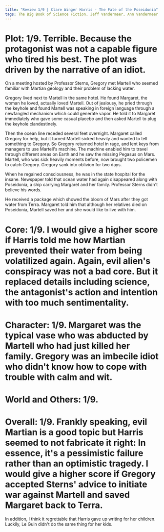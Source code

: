 ```yaml
---
title: "Review 1/9 | Clare Winger Harris - The Fate of the Poseidonia"
tags: The Big Book of Science Fiction, Jeff Vandermeer, Ann Vandermeer, short story, novelette, science fiction, 1891-1968, 1927
---
```


# Plot: 1/9. Terrible. Because the protagonist was not a capable figure who tired his best. The plot was driven by the narrative of an idiot. 
On a meeting hosted by Professor Sterns, Gregory met Martell who seemed familiar with Martian geology and their problem of lacking water.

Gregory lived next to Martell in the same hotel. He found Margaret, the woman he loved, actually loved Martell. Out of jealousy, he pried through the keyhole and found Martell was speaking in foreign language through a newfangled mechanism which could generate vapor. He told it to Margaret immediately who gave some casual placebo and then asked Martell to plug the keyhole clandestinely.

Then the ocean line receded several feet overnight. Margaret called Gregory for help, but it turned Martell sicked heavily and wanted to tell something to Gregory. So Gregory returned hotel in rage, and lent keys from managers to use Martell's machine. The machine enabled him to travel through different areas on Earth and he saw the missing Pegasus on Mars. Martell, who was sick heavily moments before, now brought two policemen to catch Gregory. Gregory sank into oblivion for two days.

When he regained consciousness, he was in the state hospital for the insane. Newspaper told that ocean water had again disappeared along with Poseidonia, a ship carrying Margaret and her family. Professor Sterns didn't believe his words. 

He received a package which showed the bloom of Mars after they got water from Terra. Margaret told him that although her relatives died on Poseidonia, Martell saved her and she would like to live with him.




# Core: 1/9. I would give a higher score if Harris told me how Martian prevented their water from being volatilized again. Again, evil alien's conspiracy was not a bad core. But it replaced details including science, the antagonist's action and intention with too much sentimentality.



# Character: 1/9. Margaret was the typical vase who was abducted by Martell who had just killed her family. Gregory was an imbecile idiot who didn't know how to cope with trouble with calm and wit. 



# World and Others: 1/9. 



# Overall: 1/9. Frankly speaking, evil Martian is a good topic but Harris seemed to not fabricate it right: In essence, it's a pessimistic failure rather than an optimistic tragedy. I would give a higher score if Gregory accepted Sterns' advice to initiate war against Martell and saved Margaret back to Terra. 
In addition, I think it regrettable that Harris gave up writing for her children. Luckily, Le Guin didn't do the same thing for her kids.
